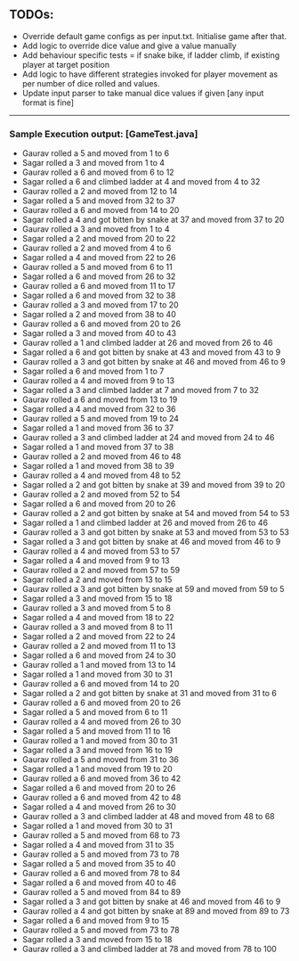 ## TODOs:
- Override default game configs as per input.txt. Initialise game after that.
- Add logic to override dice value and give a value manually
- Add behaviour specific tests = if snake bike, if ladder climb, if existing player at target position
- Add logic to have different strategies invoked for player movement as per number of dice rolled and values.
- Update input parser to take manual dice values if given [any input format is fine]

------

### Sample Execution output: [GameTest.java]

- Gaurav rolled a 5 and moved from 1 to 6                                              
- Sagar rolled a 3 and moved from 1 to 4                                               
- Gaurav rolled a 6 and moved from 6 to 12                                             
- Sagar rolled a 6 and  climbed ladder at 4 and moved from 4 to 32                     
- Gaurav rolled a 2 and moved from 12 to 14                                            
- Sagar rolled a 5 and moved from 32 to 37                                             
- Gaurav rolled a 6 and moved from 14 to 20                                            
- Sagar rolled a 4 and  got bitten by snake at 37 and moved from 37 to 20              
- Gaurav rolled a 3 and moved from 1 to 4                                              
- Sagar rolled a 2 and moved from 20 to 22                                             
- Gaurav rolled a 2 and moved from 4 to 6                                              
- Sagar rolled a 4 and moved from 22 to 26                                             
- Gaurav rolled a 5 and moved from 6 to 11                                             
- Sagar rolled a 6 and moved from 26 to 32                                             
- Gaurav rolled a 6 and moved from 11 to 17                                            
- Sagar rolled a 6 and moved from 32 to 38                                             
- Gaurav rolled a 3 and moved from 17 to 20                                            
- Sagar rolled a 2 and moved from 38 to 40                                             
- Gaurav rolled a 6 and moved from 20 to 26                                            
- Sagar rolled a 3 and moved from 40 to 43                                             
- Gaurav rolled a 1 and  climbed ladder at 26 and moved from 26 to 46                  
- Sagar rolled a 6 and  got bitten by snake at 43 and moved from 43 to 9               
- Gaurav rolled a 3 and  got bitten by snake at 46 and moved from 46 to 9              
- Sagar rolled a 6 and moved from 1 to 7                                               
- Gaurav rolled a 4 and moved from 9 to 13                                             
- Sagar rolled a 3 and  climbed ladder at 7 and moved from 7 to 32                     
- Gaurav rolled a 6 and moved from 13 to 19                                            
- Sagar rolled a 4 and moved from 32 to 36                                             
- Gaurav rolled a 5 and moved from 19 to 24                                            
- Sagar rolled a 1 and moved from 36 to 37                                             
- Gaurav rolled a 3 and  climbed ladder at 24 and moved from 24 to 46                  
- Sagar rolled a 1 and moved from 37 to 38                                             
- Gaurav rolled a 2 and moved from 46 to 48                                            
- Sagar rolled a 1 and moved from 38 to 39                                             
- Gaurav rolled a 4 and moved from 48 to 52                                            
- Sagar rolled a 2 and  got bitten by snake at 39 and moved from 39 to 20              
- Gaurav rolled a 2 and moved from 52 to 54                                            
- Sagar rolled a 6 and moved from 20 to 26                                             
- Gaurav rolled a 2 and  got bitten by snake at 54 and moved from 54 to 53             
- Sagar rolled a 1 and  climbed ladder at 26 and moved from 26 to 46                   
- Gaurav rolled a 3 and  got bitten by snake at 53 and moved from 53 to 53             
- Sagar rolled a 3 and  got bitten by snake at 46 and moved from 46 to 9               
- Gaurav rolled a 4 and moved from 53 to 57                                            
- Sagar rolled a 4 and moved from 9 to 13                                              
- Gaurav rolled a 2 and moved from 57 to 59                                            
- Sagar rolled a 2 and moved from 13 to 15                                             
- Gaurav rolled a 3 and  got bitten by snake at 59 and moved from 59 to 5              
- Sagar rolled a 3 and moved from 15 to 18                                             
- Gaurav rolled a 3 and moved from 5 to 8                                              
- Sagar rolled a 4 and moved from 18 to 22                                             
- Gaurav rolled a 3 and moved from 8 to 11                                             
- Sagar rolled a 2 and moved from 22 to 24                                             
- Gaurav rolled a 2 and moved from 11 to 13                                            
- Sagar rolled a 6 and moved from 24 to 30                                             
- Gaurav rolled a 1 and moved from 13 to 14                                            
- Sagar rolled a 1 and moved from 30 to 31                                             
- Gaurav rolled a 6 and moved from 14 to 20                                            
- Sagar rolled a 2 and  got bitten by snake at 31 and moved from 31 to 6               
- Gaurav rolled a 6 and moved from 20 to 26                                            
- Sagar rolled a 5 and moved from 6 to 11                                              
- Gaurav rolled a 4 and moved from 26 to 30                                            
- Sagar rolled a 5 and moved from 11 to 16                                             
- Gaurav rolled a 1 and moved from 30 to 31                                            
- Sagar rolled a 3 and moved from 16 to 19                                             
- Gaurav rolled a 5 and moved from 31 to 36                                            
- Sagar rolled a 1 and moved from 19 to 20                                             
- Gaurav rolled a 6 and moved from 36 to 42                                            
- Sagar rolled a 6 and moved from 20 to 26                                             
- Gaurav rolled a 6 and moved from 42 to 48                                            
- Sagar rolled a 4 and moved from 26 to 30                                             
- Gaurav rolled a 3 and  climbed ladder at 48 and moved from 48 to 68                  
- Sagar rolled a 1 and moved from 30 to 31                                             
- Gaurav rolled a 5 and moved from 68 to 73                                            
- Sagar rolled a 4 and moved from 31 to 35                                             
- Gaurav rolled a 5 and moved from 73 to 78                                            
- Sagar rolled a 5 and moved from 35 to 40                                             
- Gaurav rolled a 6 and moved from 78 to 84                                            
- Sagar rolled a 6 and moved from 40 to 46                                             
- Gaurav rolled a 5 and moved from 84 to 89                                            
- Sagar rolled a 3 and  got bitten by snake at 46 and moved from 46 to 9               
- Gaurav rolled a 4 and  got bitten by snake at 89 and moved from 89 to 73             
- Sagar rolled a 6 and moved from 9 to 15                                              
- Gaurav rolled a 5 and moved from 73 to 78                                            
- Sagar rolled a 3 and moved from 15 to 18                                             
- Gaurav rolled a 3 and  climbed ladder at 78 and moved from 78 to 100                 
                                                                                       
